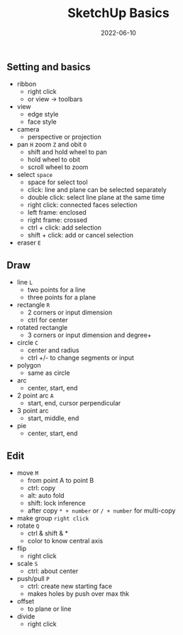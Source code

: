 ﻿---
title: SketchUp Basics
date: 2022-06-10
update: 2022-06-15
categories: 
- Tools
- 3D
tags: 
- Tools
- 3D
- SketchUp
description: 
---

## Setting and basics

- ribbon
	- right click
	- or view -> toolbars
- view
	- edge style
	- face style
- camera
	- perspective or projection
- pan `H` zoom `Z` and obit `O`
	- shift and hold wheel to pan
	- hold wheel to obit
	- scroll wheel to zoom
- select `space`
	- space for select tool
	- click: line and plane can be selected separately
	- double click: select line plane at the same time
	- right click: connected faces selection
	- left frame: enclosed
	- right frame: crossed
	- ctrl + click: add selection
	- shift + click: add or cancel selection
- eraser `E`

## Draw
- line `L`
	- two points for a line
	- three points for a plane
- rectangle `R`
	- 2 corners or input dimension
	- ctrl for center
- rotated rectangle
	- 3 corners or input dimension and degree+
- circle `C`
	- center and radius
	- ctrl +/- to change segments or input
- polygon
	- same as circle
- arc
	- center, start, end
- 2 point arc `A`
	- start, end, cursor perpendicular
- 3 point arc
	- start, middle, end
- pie
	- center, start, end

## Edit

- move `M`
	- from point A to point B
	- ctrl: copy
	- alt: auto fold
	- shift: lock inference
	- after copy `* + number` or `/ + number` for multi-copy
- make group `right click`
- rotate `Q`
	- ctrl & shift & *
	- color to know central axis
- flip
	- right click
- scale `S`
	- ctrl: about center
- push/pull `P`
	- ctrl: create new starting face
	- makes holes by push over max thk
- offset
	- to plane or line
- divide
	- right click


